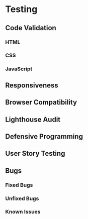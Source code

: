 # Testing 

## Code Validation

### HTML

### CSS

### JavaScript

## Responsiveness

## Browser Compatibility

## Lighthouse Audit

## Defensive Programming

## User Story Testing

## Bugs

### Fixed Bugs

### Unfixed Bugs


### Known Issues


